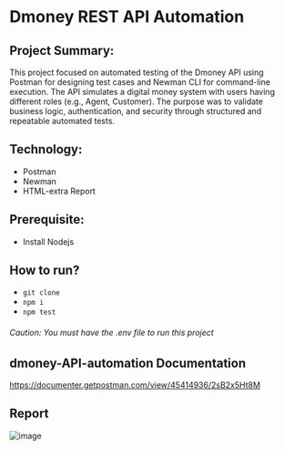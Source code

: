 # Dmoney REST API Automation

## Project Summary:
This project focused on automated testing of the Dmoney API using Postman for designing test cases and Newman CLI for command-line execution. The API simulates a digital money system with users having different roles (e.g., Agent, Customer). The purpose was to validate business logic, authentication, and security through structured and repeatable automated tests.

## Technology:
- Postman
- Newman
- HTML-extra Report

## Prerequisite:
- Install Nodejs

## How to run?
- ``` git clone ```
- ``` npm i ```
- ``` npm test ```

###### Caution: You must have the .env file to run this project

## dmoney-API-automation Documentation
https://documenter.getpostman.com/view/45414936/2sB2x5Ht8M


## Report
![image](https://github.com/user-attachments/assets/5eac7005-e5e7-42aa-8a4f-3b8519afca66)
